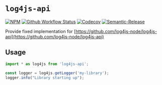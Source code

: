 # `log4js-api`


[![NPM](https://img.shields.io/npm/v/log4js-api.svg)](https://www.npmjs.com/package/log4js-api)
[![Github Workflow Status](https://github.com/aquariuslt/log4js-api/workflows/ci/badge.svg)](https://github.com/aquariuslt/log4js-api)
[![Codecov](https://codecov.io/gh/nest-x/nestx-amqp/branch/master/graph/badge.svg)](https://codecov.io/gh/aquariuslt/log4js-api)
[![Semantic-Release](https://img.shields.io/badge/%20%20%F0%9F%93%A6%F0%9F%9A%80-semantic--release-e10079.svg)](https://github.com/semantic-release/semantic-release)


Provide fixed implementation for [https://github.com/log4js-node/log4js-api](https://github.com/log4js-node/log4js-api)




## Usage

```typescript
import * as log4js from 'log4js-api';

const logger = log4js.getLogger('my-library');
logger.info("Library starting up");

```
